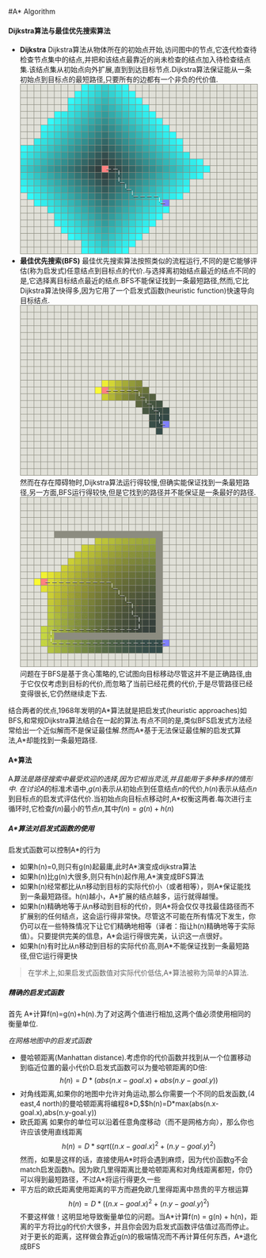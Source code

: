 #A* Algorithm
#### Dijkstra算法与最佳优先搜索算法
- **Dijkstra**
Dijkstra算法从物体所在的初始点开始,访问图中的节点,它迭代检查待检查节点集中的结点,并把和该结点最靠近的尚未检查的结点加入待检查结点集.该结点集从初始点向外扩展,直到到达目标节点.Dijkstra算法保证能从一条初始点到目标点的最短路径,只要所有的边都有一个非负的代价值.
![](./imag/dijkstra.png)
- **最佳优先搜索(BFS)**
最佳优先搜索算法按照类似的流程运行,不同的是它能够评估(称为启发式)任意结点到目标点的代价.与选择离初始结点最近的结点不同的是,它选择离目标结点最近的结点.BFS不能保证找到一条最短路径,然而,它比Dijkstra算法快得多,因为它用了一个启发式函数(heuristic function)快速导向目标结点.
![](./imag/best-first-search.png)
然而在存在障碍物时,Dijkstra算法运行得较慢,但确实能保证找到一条最短路径,另一方面,BFS运行得较快,但是它找到的路径并不能保证是一条最好的路径.
![](./imag/best-first-search-trap.png)
问题在于BFS是基于贪心策略的,它试图向目标移动尽管这并不是正确路径,由于它仅仅考虑到目标的代价,而忽略了当前已经花费的代价,于是尽管路径已经变得很长,它仍然继续走下去.

结合两者的优点,1968年发明的A*算法就是把启发式(heuristic approaches)如BFS,和常规Dijkstra算法结合在一起的算法.有点不同的是,类似BFS启发式方法经常给出一个近似解而不是保证最佳解.然而A\*基于无法保证最佳解的启发式算法,A\*却能找到一条最短路径.

#### A*算法

A*算法是路径搜索中最受欢迎的选择,因为它相当灵活,并且能用于多种多样的情形中.
在讨论A*的标准术语中,$g(n)$表示从初始点到任意结点$n$的代价,$h(n)$表示从结点$n$到目标点的启发式评估代价.当初始点向目标点移动时,A\*权衡这两者.每次进行主循环时,它检查$f(n)$最小的节点$n$,其中$f(n)=g(n)+h(n)$
##### A*算法对启发式函数的使用
启发式函数可以控制A*的行为
- 如果h(n)=0,则只有g(n)起最庸,此时A*演变成dijkstra算法
- 如果h(n)比g(n)大很多,则只有h(n)起作用,A*演变成BFS算法
- 如果h(n)经常都比从n移动到目标的实际代价小（或者相等），则A\*保证能找到一条最短路径。h(n)越小，A*扩展的结点越多，运行就得越慢。
- 如果h(n)精确地等于从n移动到目标的代价，则A\*将会仅仅寻找最佳路径而不扩展别的任何结点，这会运行得非常快。尽管这不可能在所有情况下发生，你仍可以在一些特殊情况下让它们精确地相等（译者：指让h(n)精确地等于实际值）。只要提供完美的信息，A*会运行得很完美，认识这一点很好。
- 如果h(n)有时比从n移动到目标的实际代价高,则A*不能保证找到一条最短路径,但它运行得更快

> 在学术上,如果启发式函数值对实际代价低估,A*算法被称为简单的A算法.

##### 精确的启发式函数

首先 A*计算f(n)=g(n)+h(n).为了对这两个值进行相加,这两个值必须使用相同的衡量单位.

*在网格地图中的启发式函数*

- 曼哈顿距离(Manhattan distance).考虑你的代价函数并找到从一个位置移动到临近位置的最小代价D.启发式函数可以为曼哈顿距离的D倍:$$h(n)=D*(abs(n.x-goal.x)+abs(n.y-goal.y))$$
- 对角线距离,如果你的地图中允许对角运动,那么你需要一个不同的启发函数,(4 east,4 north)的曼哈顿距离将编程8*D,$$h(n)=D\*max(abs(n.x-goal.x),abs(n.y-goal.y))
- 欧氏距离 如果你的单位可以沿着任意角度移动（而不是网格方向），那么你也许应该使用直线距离 $$h(n) = D * sqrt((n.x-goal.x)^2 + (n.y-goal.y)^2)$$然而，如果是这样的话，直接使用A\*时将会遇到麻烦，因为代价函数g不会match启发函数h。因为欧几里得距离比曼哈顿距离和对角线距离都短，你仍可以得到最短路径，不过A*将运行得更久一些
- 平方后的欧氏距离使用距离的平方而避免欧几里得距离中昂贵的平方根运算$$h(n) = D * ((n.x-goal.x)^2 + (n.y-goal.y)^2)$$不要这样做！这明显地导致衡量单位的问题。当A\*计算f(n) = g(n) + h(n)，距离的平方将比g的代价大很多，并且你会因为启发式函数评估值过高而停止。对于更长的距离，这样做会靠近g(n)的极端情况而不再计算任何东西，A*退化成BFS

